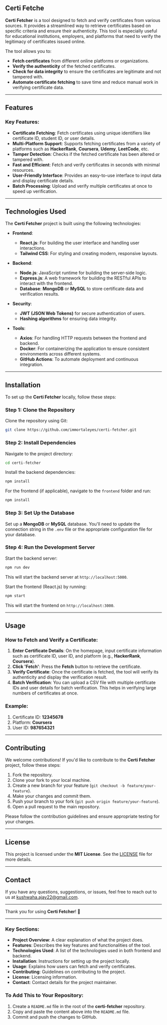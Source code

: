 ## Certi Fetche

**Certi Fetcher** is a tool designed to fetch and verify certificates from various sources. It provides a streamlined way to retrieve certificates based on specific criteria and ensure their authenticity. This tool is especially useful for educational institutions, employers, and platforms that need to verify the legitimacy of certificates issued online.

The tool allows you to:
- **Fetch certificates** from different online platforms or organizations.
- **Verify the authenticity** of the fetched certificates.
- **Check for data integrity** to ensure the certificates are legitimate and not tampered with.
- **Automate certificate fetching** to save time and reduce manual work in verifying certificate data.

---

## Features

### Key Features:
- **Certificate Fetching**: Fetch certificates using unique identifiers like certificate ID, student ID, or user details.
- **Multi-Platform Support**: Supports fetching certificates from a variety of platforms such as **HackerRank**, **Coursera**, **Udemy**, **LeetCode**, etc.
- **Tamper Detection**: Checks if the fetched certificate has been altered or tampered with.
- **Fast and Efficient**: Fetch and verify certificates in seconds with minimal resources.
- **User-Friendly Interface**: Provides an easy-to-use interface to input data and display certificate details.
- **Batch Processing**: Upload and verify multiple certificates at once to speed up verification.
  
---

## Technologies Used

The **Certi Fetcher** project is built using the following technologies:

- **Frontend**:
  - **React.js**: For building the user interface and handling user interactions.
  - **Tailwind CSS**: For styling and creating modern, responsive layouts.
  
- **Backend**:
  - **Node.js**: JavaScript runtime for building the server-side logic.
  - **Express.js**: A web framework for building the RESTful APIs to interact with the frontend.
  - **Database**: **MongoDB** or **MySQL** to store certificate data and verification results.
  
- **Security**:
  - **JWT (JSON Web Tokens)** for secure authentication of users.
  - **Hashing algorithms** for ensuring data integrity.

- **Tools**:
  - **Axios**: For handling HTTP requests between the frontend and backend.
  - **Docker**: For containerizing the application to ensure consistent environments across different systems.
  - **GitHub Actions**: To automate deployment and continuous integration.

---

## Installation

To set up the **Certi Fetcher** locally, follow these steps:

### Step 1: Clone the Repository

Clone the repository using Git:

```bash
git clone https://github.com/immortaleyes/certi-fetcher.git
```

### Step 2: Install Dependencies

Navigate to the project directory:

```bash
cd certi-fetcher
```

Install the backend dependencies:

```bash
npm install
```

For the frontend (if applicable), navigate to the `frontend` folder and run:

```bash
npm install
```

### Step 3: Set Up the Database

Set up a **MongoDB** or **MySQL** database. You'll need to update the connection string in the `.env` file or the appropriate configuration file for your database.

### Step 4: Run the Development Server

Start the backend server:

```bash
npm run dev
```

This will start the backend server at `http://localhost:5000`.

Start the frontend (React.js) by running:

```bash
npm start
```

This will start the frontend on `http://localhost:3000`.

---

## Usage

### How to Fetch and Verify a Certificate:

1. **Enter Certificate Details**: On the homepage, input certificate information such as certificate ID, user ID, and platform (e.g., **HackerRank**, **Coursera**).
2. **Click 'Fetch'**: Press the **Fetch** button to retrieve the certificate.
3. **Verify Certificate**: Once the certificate is fetched, the tool will verify its authenticity and display the verification result.
4. **Batch Verification**: You can upload a CSV file with multiple certificate IDs and user details for batch verification. This helps in verifying large numbers of certificates at once.

### Example:

1. Certificate ID: **12345678**
2. Platform: **Coursera**
3. User ID: **987654321**

---

## Contributing

We welcome contributions! If you'd like to contribute to the **Certi Fetcher** project, follow these steps:

1. Fork the repository.
2. Clone your fork to your local machine.
3. Create a new branch for your feature (`git checkout -b feature/your-feature`).
4. Make your changes and commit them.
5. Push your branch to your fork (`git push origin feature/your-feature`).
6. Open a pull request to the main repository.

Please follow the contribution guidelines and ensure appropriate testing for your changes.

---

## License

This project is licensed under the **MIT License**. See the [LICENSE](LICENSE) file for more details.

---

## Contact

If you have any questions, suggestions, or issues, feel free to reach out to us at [kushwaha.ajay22@gmail.com](mailto:kushwaha.ajay22@gmail.com).

---

Thank you for using **Certi Fetcher**! 🚀

---

### Key Sections:
- **Project Overview**: A clear explanation of what the project does.
- **Features**: Describes the key features and functionalities of the tool.
- **Technologies Used**: A list of the technologies used in both frontend and backend.
- **Installation**: Instructions for setting up the project locally.
- **Usage**: Explains how users can fetch and verify certificates.
- **Contributing**: Guidelines on contributing to the project.
- **License**: Licensing information.
- **Contact**: Contact details for the project maintainer.

### To Add This to Your Repository:
1. Create a `README.md` file in the root of the **certi-fetcher** repository.
2. Copy and paste the content above into the `README.md` file.
3. Commit and push the changes to GitHub.

